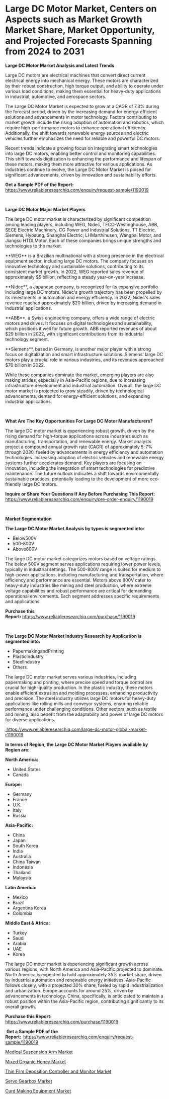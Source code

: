 <p><h1>Large DC Motor Market, Centers on Aspects such as Market Growth Market Share, Market Opportunity, and Projected Forecasts Spanning from 2024 to 2031</h1></p><p><strong>Large DC Motor Market Analysis and Latest Trends</strong></p>
<p><p>Large DC motors are electrical machines that convert direct current electrical energy into mechanical energy. These motors are characterized by their robust construction, high torque output, and ability to operate under various load conditions, making them essential for heavy-duty applications in industrial, automotive, and aerospace sectors.</p><p>The Large DC Motor Market is expected to grow at a CAGR of 7.3% during the forecast period, driven by the increasing demand for energy-efficient solutions and advancements in motor technology. Factors contributing to market growth include the rising adoption of automation and robotics, which require high-performance motors to enhance operational efficiency. Additionally, the shift towards renewable energy sources and electric vehicles further emphasizes the need for reliable and powerful DC motors. </p><p>Recent trends indicate a growing focus on integrating smart technologies into large DC motors, enabling better control and monitoring capabilities. This shift towards digitization is enhancing the performance and lifespan of these motors, making them more attractive for various applications. As industries continue to evolve, the Large DC Motor Market is poised for significant advancements, driven by innovation and sustainability efforts.</p></p>
<p><strong>Get a Sample PDF of the Report:&nbsp;</strong> <a href="https://www.reliableresearchiq.com/enquiry/request-sample/1190019?utm_campaign=1123&utm_medium=2&utm_source=Github&utm_content=ia&utm_term=30102024&utm_id=large-dc-motor">https://www.reliableresearchiq.com/enquiry/request-sample/1190019</a></p>
<p>&nbsp;</p>
<p><strong>Large DC Motor Major Market Players</strong></p>
<p><p>The large DC motor market is characterized by significant competition among leading players, including WEG, Nidec, TECO-Westinghouse, ABB, SECE Electric Machinery, CG Power and Industrial Solutions, TT Electric, Siemens, Hyosung, Shanghai Electric, LHMarthinusen, Wangpai Motor, and Jiangsu HTDLMotor. Each of these companies brings unique strengths and technologies to the market.</p><p>**WEG** is a Brazilian multinational with a strong presence in the electrical equipment sector, including large DC motors. The company focuses on innovative technology and sustainable solutions, contributing to its consistent market growth. In 2022, WEG reported sales revenue of approximately $5 billion, reflecting a steady year-on-year increase.</p><p>**Nidec**, a Japanese company, is recognized for its expansive portfolio including large DC motors. Nidec's growth trajectory has been propelled by its investments in automation and energy efficiency. In 2022, Nidec's sales revenue reached approximately $20 billion, driven by increasing demand in industrial applications.</p><p>**ABB**, a Swiss engineering company, offers a wide range of electric motors and drives. It focuses on digital technologies and sustainability, which positions it well for future growth. ABB reported revenues of about $29 billion in 2022, with significant contributions from its industrial technology segment.</p><p>**Siemens**, based in Germany, is another major player with a strong focus on digitalization and smart infrastructure solutions. Siemens' large DC motors play a crucial role in various industries, and its revenues approached $70 billion in 2022.</p><p>While these companies dominate the market, emerging players are also making strides, especially in Asia-Pacific regions, due to increasing infrastructure development and industrial automation. Overall, the large DC motor market is projected to grow steadily, driven by technological advancements, demand for energy-efficient solutions, and expanding industrial applications.</p></p>
<p>&nbsp;</p>
<p><strong>What Are The Key Opportunities For Large DC Motor Manufacturers?</strong></p>
<p><p>The large DC motor market is experiencing robust growth, driven by the rising demand for high-torque applications across industries such as manufacturing, transportation, and renewable energy. Market analysts project a compound annual growth rate (CAGR) of approximately 5-7% through 2030, fueled by advancements in energy efficiency and automation technologies. Increasing adoption of electric vehicles and renewable energy systems further accelerates demand. Key players are focusing on innovation, including the integration of smart technologies for predictive maintenance. The future outlook indicates a shift towards environmentally sustainable practices, potentially leading to the development of more eco-friendly large DC motors.</p></p>
<p><strong>Inquire or Share Your Questions If Any Before Purchasing This Report:</strong> <a href="https://www.reliableresearchiq.com/enquiry/pre-order-enquiry/1190019?utm_campaign=1123&utm_medium=2&utm_source=Github&utm_content=ia&utm_term=30102024&utm_id=large-dc-motor">https://www.reliableresearchiq.com/enquiry/pre-order-enquiry/1190019</a></p>
<p>&nbsp;</p>
<p><strong>Market Segmentation</strong></p>
<p><strong>The Large DC Motor Market Analysis by types is segmented into:</strong></p>
<p><ul><li>Below500V</li><li>500-800V</li><li>Above800V</li></ul></p>
<p><p>The large DC motor market categorizes motors based on voltage ratings. The below 500V segment serves applications requiring lower power levels, typically in industrial settings. The 500-800V range is suited for medium to high-power applications, including manufacturing and transportation, where efficiency and performance are essential. Motors above 800V cater to heavy-duty industries like mining and steel production, where extreme voltage capabilities and robust performance are critical for demanding operational environments. Each segment addresses specific requirements and applications.</p></p>
<p><strong>Purchase this Report:&nbsp;</strong><a href="https://www.reliableresearchiq.com/purchase/1190019?utm_campaign=1123&utm_medium=2&utm_source=Github&utm_content=ia&utm_term=30102024&utm_id=large-dc-motor">https://www.reliableresearchiq.com/purchase/1190019</a></p>
<p>&nbsp;</p>
<p><strong>The Large DC Motor Market Industry Research by Application is segmented into:</strong></p>
<p><ul><li>PapermakingandPrinting</li><li>PlasticIndustry</li><li>SteelIndustry</li><li>Others</li></ul></p>
<p><p>The large DC motor market serves various industries, including papermaking and printing, where precise speed and torque control are crucial for high-quality production. In the plastic industry, these motors enable efficient extrusion and molding processes, enhancing productivity and precision. The steel industry utilizes large DC motors for heavy-duty applications like rolling mills and conveyor systems, ensuring reliable performance under challenging conditions. Other sectors, such as textile and mining, also benefit from the adaptability and power of large DC motors for diverse applications.</p></p>
<p><a href="https://www.reliableresearchiq.com/large-dc-motor-global-market-r1190019?utm_campaign=1123&utm_medium=2&utm_source=Github&utm_content=ia&utm_term=30102024&utm_id=large-dc-motor">&nbsp;https://www.reliableresearchiq.com/large-dc-motor-global-market-r1190019</a></p>
<p><strong>In terms of Region, the Large DC Motor Market Players available by Region are:</strong></p>
<p>
    <p> <strong> North America: </strong>
        <ul>
            <li>United States</li>
            <li>Canada</li>
        </ul>
        </p> 
    <p> <strong> Europe: </strong>
        <ul>
            <li>Germany</li>
            <li>France</li>
            <li>U.K.</li>
            <li>Italy</li>
            <li>Russia</li>
        </ul>
        </p> 
    <p> <strong> Asia-Pacific: </strong>
        <ul>
            <li>China</li>
            <li>Japan</li>
            <li>South Korea</li>
            <li>India</li>
            <li>Australia</li>
            <li>China Taiwan</li>
            <li>Indonesia</li>
            <li>Thailand</li>
            <li>Malaysia</li>
        </ul>
        </p> 
    <p> <strong> Latin America: </strong>
        <ul>
            <li>Mexico</li>
            <li>Brazil</li>
            <li>Argentina Korea</li>
            <li>Colombia</li>
        </ul>
        </p> 
    <p> <strong> Middle East & Africa: </strong>
        <ul>
            <li>Turkey</li>
            <li>Saudi</li>
            <li>Arabia</li>
            <li>UAE</li>
            <li>Korea</li>
        </ul>
    </p>
    </p>
<p><p>The large DC motor market is experiencing significant growth across various regions, with North America and Asia-Pacific projected to dominate. North America is expected to hold approximately 35% market share, driven by industrial automation and renewable energy initiatives. Asia-Pacific follows closely, with a projected 30% share, fueled by rapid industrialization and urbanization. Europe accounts for around 25%, driven by advancements in technology. China, specifically, is anticipated to maintain a robust position within the Asia-Pacific region, contributing significantly to its overall growth.</p></p>
<p><strong>Purchase this Report: </strong><a href="https://www.reliableresearchiq.com/purchase/1190019?utm_campaign=1123&utm_medium=2&utm_source=Github&utm_content=ia&utm_term=30102024&utm_id=large-dc-motor">https://www.reliableresearchiq.com/purchase/1190019</a></p>
<p>&nbsp;<strong>Get a Sample PDF of the Report:&nbsp;&nbsp;</strong><a href="https://www.reliableresearchiq.com/enquiry/request-sample/1190019?utm_campaign=1123&utm_medium=2&utm_source=Github&utm_content=ia&utm_term=30102024&utm_id=large-dc-motor">https://www.reliableresearchiq.com/enquiry/request-sample/1190019</a></p>
<p><strong></strong></p>
<p><p><a href="https://issuu.com/reportprime-2/docs/medical-suspension-arm-market-size-_f1f1ffcac42f19?utm_campaign=1123&utm_medium=2&utm_source=Github&utm_content=ia&utm_term=30102024&utm_id=large-dc-motor">Medical Suspension Arm Market</a></p><p><a href="https://www.linkedin.com/pulse/unveiling-market-trends-global-mixed-organic-honey-growth-regional-plxuc?utm_campaign=1123&utm_medium=2&utm_source=Github&utm_content=ia&utm_term=30102024&utm_id=large-dc-motor">Mixed Organic Honey Market</a></p><p><a href="https://github.com/brittroma9i/Market-Research-Report-List-1/blob/main/thin-film-deposition-controller-and-monitor-market.md?utm_campaign=1123&utm_medium=2&utm_source=Github&utm_content=ia&utm_term=30102024&utm_id=large-dc-motor">Thin Film Deposition Controller and Monitor Market</a></p><p><a href="https://github.com/eleanore16mal/Market-Research-Report-List-1/blob/main/servo-gearbox-market.md?utm_campaign=1123&utm_medium=2&utm_source=Github&utm_content=ia&utm_term=30102024&utm_id=large-dc-motor">Servo Gearbox Market</a></p><p><a href="https://issuu.com/reportprime-2/docs/curd-making-equipment-market-size-2_cbc629e25ef30a?utm_campaign=1123&utm_medium=2&utm_source=Github&utm_content=ia&utm_term=30102024&utm_id=large-dc-motor">Curd Making Equipment Market</a></p></p>